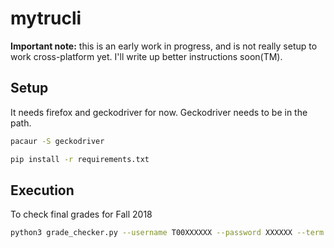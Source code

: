 # mytrucli
**Important note:** this is an early work in progress, and is not really setup to work cross-platform yet. I'll write up better instructions soon(TM).

## Setup
It needs firefox and geckodriver for now. Geckodriver needs to be in the path.

```bash
pacaur -S geckodriver
```

```bash
pip install -r requirements.txt
```

## Execution
To check final grades for Fall 2018
```bash
python3 grade_checker.py --username T00XXXXXX --password XXXXXX --term 201810
```
